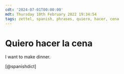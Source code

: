 ```yaml
---
cdt: '2024-07-01T00:00:00'
mdt: Thursday 10th February 2022 19:34:54
tags: zettel, spanish, phrases, quiero, hacer, cena
---
```


# Quiero hacer la cena
I want to make dinner.

[@spanishdict]